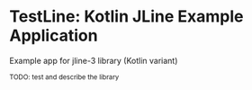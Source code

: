 # TestLine: Kotlin JLine Example Application

Example app for jline-3 library (Kotlin variant)

<small>TODO: test and describe the library</small>
